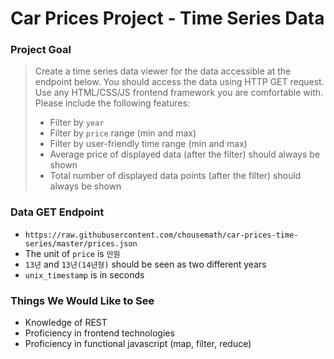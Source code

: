 # Car Prices Project - Time Series Data

### Project Goal

> Create a time series data viewer for the data accessible at the endpoint below. You should access the data using HTTP GET request. Use any HTML/CSS/JS frontend framework you are comfortable with. Please include the following features:
> * Filter by `year`
> * Filter by `price` range (min and max)
> * Filter by user-friendly time range (min and max)
> * Average price of displayed data (after the filter) should always be shown
> * Total number of displayed data points (after the filter) should always be shown

### Data GET Endpoint

* `https://raw.githubusercontent.com/chousemath/car-prices-time-series/master/prices.json`
* The unit of `price` is `만원`
* `13년` and `13년(14년형)` should be seen as two different years
* `unix_timestamp` is in seconds

### Things We Would Like to See

* Knowledge of REST
* Proficiency in frontend technologies
* Proficiency in functional javascript (map, filter, reduce)